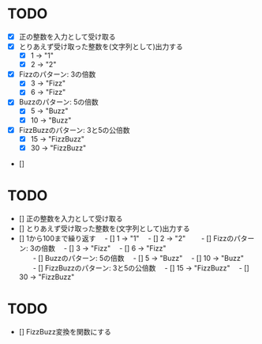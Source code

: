 TODO
========================================
- [x] 正の整数を入力として受け取る
- [x] とりあえず受け取った整数を(文字列として)出力する
    - [x] 1 -> "1"
    - [x] 2 -> "2"
- [x] Fizzのパターン: 3の倍数
    - [x] 3 -> "Fizz"
    - [x] 6 -> "Fizz"    
- [x] Buzzのパターン: 5の倍数
    - [x] 5 -> "Buzz"
    - [x] 10 -> "Buzz"    
- [x] FizzBuzzのパターン: 3と5の公倍数
    - [x] 15 -> "FizzBuzz"
    - [x] 30 -> "FizzBuzz"
- [] 

TODO
=========================================
- [] 正の整数を入力として受け取る
- [] とりあえず受け取った整数を(文字列として)出力する
- [] 1から100まで繰り返す
    　- [] 1 -> "1"
    　- [] 2 -> "2"
　　- [] Fizzのパターン: 3の倍数
    　- [] 3 -> "Fizz"
    　- [] 6 -> "Fizz"    
　　- [] Buzzのパターン: 5の倍数
    　- [] 5 -> "Buzz"
    　- [] 10 -> "Buzz"    
　　- [] FizzBuzzのパターン: 3と5の公倍数
    　- [] 15 -> "FizzBuzz"
    　- [] 30 -> "FizzBuzz"
    
TODO
=========================================
- [] FizzBuzz変換を関数にする
